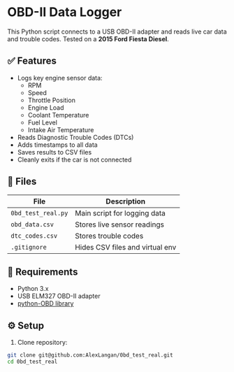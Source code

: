 # OBD-II Data Logger

This Python script connects to a USB OBD-II adapter and reads live car data and trouble codes. Tested on a **2015 Ford Fiesta Diesel**.

## ✅ Features

- Logs key engine sensor data:
  - RPM  
  - Speed  
  - Throttle Position  
  - Engine Load  
  - Coolant Temperature  
  - Fuel Level  
  - Intake Air Temperature  
- Reads Diagnostic Trouble Codes (DTCs)
- Adds timestamps to all data
- Saves results to CSV files
- Cleanly exits if the car is not connected

## 📁 Files

| File                   | Description                          |
|------------------------|--------------------------------------|
| `0bd_test_real.py`     | Main script for logging data         |
| `obd_data.csv`         | Stores live sensor readings          |
| `dtc_codes.csv`        | Stores trouble codes  |
| `.gitignore`           | Hides CSV files and virtual env      |

## 🔧 Requirements

- Python 3.x  
- USB ELM327 OBD-II adapter  
- [python-OBD library](https://github.com/brendan-w/python-OBD)

## ⚙️ Setup

1. Clone repository:
```bash
git clone git@github.com:AlexLangan/0bd_test_real.git
cd 0bd_test_real
```